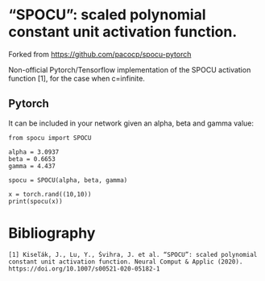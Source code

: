 # “SPOCU”: scaled polynomial constant unit activation function.


Forked from https://github.com/pacocp/spocu-pytorch

Non-official Pytorch/Tensorflow implementation of the SPOCU activation function [1], for the case when
c=infinite.


## Pytorch

It can be included in your network given an alpha, beta and gamma value:

```
from spocu import SPOCU

alpha = 3.0937
beta = 0.6653
gamma = 4.437

spocu = SPOCU(alpha, beta, gamma)

x = torch.rand((10,10))
print(spocu(x))

```







# Bibliography

```
[1] Kiseľák, J., Lu, Y., Švihra, J. et al. “SPOCU”: scaled polynomial constant unit activation function. Neural Comput & Applic (2020). https://doi.org/10.1007/s00521-020-05182-1
```


